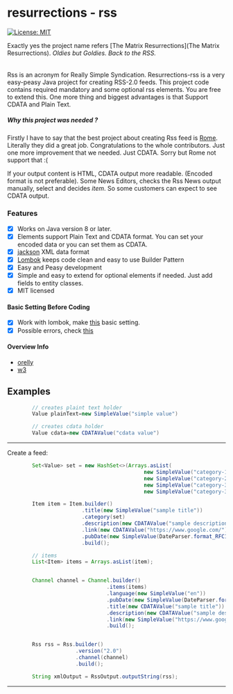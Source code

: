 # resurrections - rss

[![License: MIT](https://img.shields.io/badge/License-MIT-brightgreen.svg)](https://opensource.org/licenses/MIT)

Exactly yes the project name refers [The Matrix Resurrections](The Matrix Resurrections). _Oldies but Goldies. Back to
the RSS._

######

Rss is an acronym for Really Simple Syndication. Resurrections-rss is a very easy-peasy Java project for creating
RSS-2.0 feeds. This project code contains required mandatory and some optional rss elements. You are free to extend
this. One more thing and biggest advantages is that Support CDATA and Plain Text.

##### Why this project was needed ?

Firstly I have to say that the best project about creating Rss feed is [Rome](http://rometools.github.io/rome/).
Literally they did a great job. Congratulations to the whole contributors. Just one more improvement that we needed.
Just CDATA. Sorry but Rome not support that :(

If your output content is HTML, CDATA output more readable. (Encoded format is not preferable). Some News Editors,
checks the Rss News output manually, select and decides _item_. So some customers can expect to see CDATA output.

### Features

* [x] Works on Java version 8 or later.
* [x] Elements support Plain Text and CDATA format. You can set your encoded data or you can set them as CDATA.
* [x] [jackson](https://github.com/FasterXML/jackson-dataformat-xml)  XML data format
* [x] [Lombok](https://github.com/projectlombok/lombok) keeps code clean and easy to use Builder Pattern
* [x] Easy and Peasy development
* [x] Simple and easy to extend for optional elements if needed. Just add fields to entity classes.
* [x] MIT licensed

#### Basic Setting Before Coding

* [x] Work with lombok, make [this](https://projectlombok.org/setup/intellij) basic setting.
* [x] Possible errors,
  check [this](https://stackoverflow.com/questions/9424364/cant-compile-project-when-im-using-lombok-under-intellij-idea)

#### Overview Info
* [orelly](https://www.oreilly.com/library/view/developing-feeds-with/0596008813/ch04s02.html)
* [w3](https://validator.w3.org/feed/docs/rss2.html)

## Examples

```java
        // creates plaint text holder
        Value plainText=new SimpleValue("simple value")

        // creates cdata holder
        Value cdata=new CDATAValue("cdata value")

```

---

Create a feed:

```java
        Set<Value> set = new HashSet<>(Arrays.asList(
                                            new SimpleValue("category-1"),
                                            new SimpleValue("category-2"),
                                            new SimpleValue("category-3"),
                                            new SimpleValue("category-3")));

        Item item = Item.builder()
                        .title(new SimpleValue("sample title"))
                        .category(set)
                        .description(new CDATAValue("sample description"))
                        .link(new CDATAValue("https://www.google.com/"))
                        .pubDate(new SimpleValue(DateParser.format_RFC1123_RFC822(new Date())))
                        .build();

        // items
        List<Item> items = Arrays.asList(item);


        Channel channel = Channel.builder()
                                .items(items)
                                .language(new SimpleValue("en"))
                                .pubDate(new SimpleValue(DateParser.format_RFC1123_RFC822(Instant.now())))
                                .title(new CDATAValue("sample title"))
                                .description(new CDATAValue("sample description"))
                                .link(new SimpleValue("https://www.google.com/"))
                                .build();


        Rss rss = Rss.builder()
                      .version("2.0")
                      .channel(channel)
                      .build();

        String xmlOutput = RssOutput.outputString(rss);
```

---


